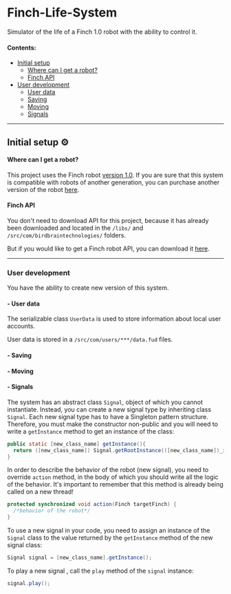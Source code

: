 # Finch-Life-System

Simulator of the life of a Finch 1.0 robot with the ability to control it.

 #### Contents:
 - [Initial setup](#setup)
   - [Where can I get a robot?](#where-can-i-get-a-robot)
   - [Finch API](#api)
 - [User development](#development)
   - [User data](#user-data)
   - [Saving](#saving)
   - [Moving](#moving)
   - [Signals](#signals)

----------------

## Initial setup :gear: <a id="setup"/>

#### Where can I get a robot? <a id="where-can-i-get-a-robot"/>

This project uses the Finch robot [version 1.0](https://store.birdbraintechnologies.com/collections/featured-items/products/finch-robot).
If you are sure that this system is compatible with robots of another generation, you can purchase another version of the robot [here](https://store.birdbraintechnologies.com/).

#### Finch API <a id="api"/>

You don't need to download API for this project, because it has already been downloaded and located in the `/libs/` and `/src/com/birdbraintechnologies/` folders. 

But if you would like to get a Finch robot API, you can download it [here](https://www.birdbraintechnologies.com/portal/finch1/program/).

---------------------------------

### User development <a id="development"/>

You have the ability to create new version of this system.

#### - User data <a id="user-data"/>

The serializable class `UserData` is used to store information about local user accounts.

User data is stored in a `/src/com/users/***/data.fud` files. 

#### - Saving <a id="saving"/>

#### - Moving <a id="moving"/>

#### - Signals <a id="signals"/>

The system has an abstract class `Signal`, object of which you cannot instantiate. Instead, you can create a new signal type by inheriting class `Signal`. 
Each new signal type has to have a Singleton pattern structure. Therefore, you must make the constructor non-public and you will need to write a `getInstance` method to get an instance of the class:

```Java
public static [new_class_name] getInstance(){
  return ([new_class_name]) Signal.getRootInstance(([new_class_name])_instance, new [new_class_name]()); 
}
```

In order to describe the behavior of the robot (new signal), you need to override `action` method, in the body of which you should write all the logic of the behavior. It's important to remember that this method is already being called on a new thread!

```Java
protected synchronized void action(Finch targetFinch) {
  /*behavior of the robot*/
}
```

To use a new signal in your code, you need to assign an instance of the `Signal` class to the value returned by the `getInstance` method of the new signal class:

```Java
Signal signal = [new_class_name].getInstance();
```

To play a new signal , call the `play` method of the `signal` instance:

```Java
signal.play();
```

